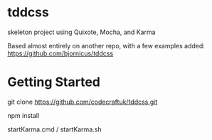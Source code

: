tddcss
======

skeleton project using Quixote, Mocha, and Karma

Based almost entirely on another repo, with a few examples added: https://github.com/bjornicus/tddcss

Getting Started
===============

  git clone https://github.com/codecraftuk/tddcss.git
  
  npm install
  
  startKarma.cmd / startKarma.sh


